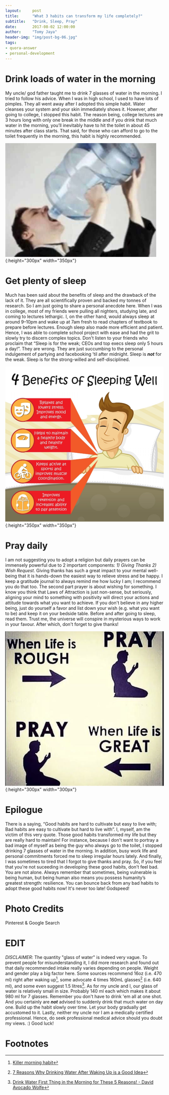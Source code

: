 ```yaml
---
layout:     post
title:      "What 3 habits can transform my life completely?"
subtitle:   "Drink, Sleep, Pray"
date:       2017-08-02 12:00:00
author:     "Tomy Jaya"
header-img: "img/post-bg-06.jpg"
tags:
- quora-answer
- personal-development
---
```



# Drink loads of water in the morning

My uncle/ god father taught me to drink 7 glasses of water in the morning. I tried to follow his advice. When I was in high school, I used to have lots of pimples. They all went away after I adopted this simple habit. Water cleanses your system and your skin immediately shows it. However, after going to college, I stopped this habit. The reason being, college lectures are 3 hours long with only one break in the middle and if you drink that much water in the morning, you’ll inevitably have to hit the toilet in about 45 minutes after class starts. That said, for those who can afford to go to the toilet frequently in the morning, this habit is highly recommended.

![drink](/img/drink.jpg){:height="300px" width="350px"}

# Get plenty of sleep

Much has been said about the benefits of sleep and the drawback of the lack of it. They are all scientifically proven and backed my tonnes of research. So I am just going to share a personal anecdote here. When I was in college, most of my friends were pulling all nighters, studying late, and coming to lectures lethargic. I, on the other hand, would always sleep at around 9–10pm and wake up at 7am fresh to read chapters of textbook to prepare before lectures. Enough sleep also made more efficient and patient. Hence, I was able to complete school project with ease and had the grit to slowly try to discern complex topics. Don't listen to your friends who proclaim that “Sleep is for the weak; CEOs and top execs sleep only 5 hours a day!”. They are wrong. They are just succumbing to the personal indulgement of partying and facebooking ’til after midnight. Sleep is **_not_** for the weak. Sleep is for the strong-willed and self-disciplined.

![sleep](/img/sleep.jpg){:height="350px" width="350px"}

# Pray daily

I am not suggesting you to adopt a religion but daily prayers can be immensely powerful due to 2 important components: *1) Giving Thanks 2) Wish Request*. Giving thanks has such a great impact to your mental well-being that it is hands-down the easiest way to relieve stress and be happy. I keep a gratitude journal to always remind me how lucky I am; I recommend you do that too. The second part prayer is about wishing for something. I know you think that Laws of Attraction is just non-sense, but seriously, aligning your mind to something with positivity will direct your actions and attitude towards what you want to achieve. If you don't believe in any higher being, just do yourself a favor and list down your wish (e.g. what you want to be) and keep it on your bedside table. Before and after going to sleep, read them. Trust me, the universe will conspire in mysterious ways to work in your favour. After which, don't forget to give thanks!

![pray](/img/pray.jpg){:height="300px" width="300px"}


# Epilogue 

There is a saying, “Good habits are hard to cultivate but easy to live with; Bad habits are easy to cultivate but hard to live with”. I, myself, am the victim of this very quote. Those good habits transformed my life but they are really hard to maintain! For instance, because I don't want to portray a bad image of myself as being the guy who always go to the toilet, I stopped drinking 7 glasses of water in the morning. In addition, busy work life and personal commitments forced me to sleep irregular hours lately. And finally, I was sometimes to tired that I forgot to give thanks and pray. So, if you feel that you're not suceeding in developing these good habits, don't feel bad. You are not alone. Always remember that sometimes, being vulnerable is being human, but being human also means you possess humanity’s greatest strength: resilience. You can bounce back from any bad habits to adopt these good habits now! It's never too late! Godspeed!

# Photo Credits 

Pinterest & Google Search

# EDIT

*DISCLAIMER*: The quantity "glass of water" is indeed very vague. To prevent people for misunderstanding it, I did more research and found out that daily recommended intake really varies depending on people. Weight and gender play a big factor here. Some sources recommend 16oz (i.e. 470 ml) right after waking up[^1], some advocate 4 times 160mL glasses[^2] (i.e. 640 ml), and some even suggest 1.5 litres[^3]. As for my uncle and I, our glass of water is relatively small in size. Probably 140 ml each which makes it about 980 ml for 7 glasses. Remember you don't have to drink 'em all at one shot. And you certainly are **_not_** advised to suddenly drink that much water on day one. Build up the habit slowly over time. Let your body gradually get accustomed to it. Lastly, neither my uncle nor I am a medically certified professional. Hence, do seek professional medical advice should you doubt my views. :) Good luck!

# Footnotes

[^1]: [Killer morning habit](http://alifeofproductivity.com/killer-morning-habit-drink-water-right-after-you-wake-up/)

[^2]: [7 Reasons Why Drinking Water After Waking Up is a Good Idea](https://www.menprovement.com/drinking-water-after-waking-up/)

[^3]: [Drink Water First Thing in the Morning for These 5 Reasons! - David Avocado Wolfe](https://www.davidwolfe.com/drink-water-first-morning-5-reasons/)
